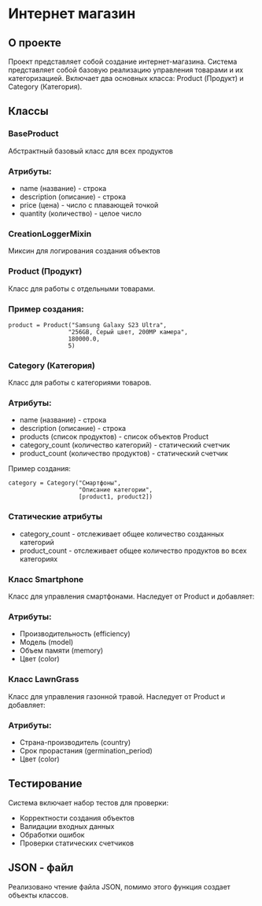# Интернет магазин

## О проекте

Проект представляет собой создание интернет-магазина. Система представляет собой базовую реализацию управления товарами и их категоризацией. 
Включает два основных класса: Product (Продукт) и Category (Категория).

## Классы

### BaseProduct 
Абстрактный базовый класс для всех продуктов

### Атрибуты:

* name (название) - строка
* description (описание) - строка
* price (цена) - число с плавающей точкой
* quantity (количество) - целое число

### CreationLoggerMixin 
Миксин для логирования создания объектов

### Product (Продукт)
Класс для работы с отдельными товарами.

### Пример создания:

```
product = Product("Samsung Galaxy S23 Ultra", 
                 "256GB, Серый цвет, 200MP камера", 
                 180000.0, 
                 5)
```                 

### Category (Категория)

Класс для работы с категориями товаров.

### Атрибуты:

* name (название) - строка
* description (описание) - строка
* products (список продуктов) - список объектов Product
* category_count (количество категорий) - статический счетчик
* product_count (количество продуктов) - статический счетчик


Пример создания:

```
category = Category("Смартфоны", 
                    "Описание категории", 
                    [product1, product2])
```

### Статические атрибуты
* category_count - отслеживает общее количество созданных категорий
* product_count - отслеживает общее количество продуктов во всех категориях


### Класс Smartphone
Класс для управления смартфонами. Наследует от Product и добавляет:

### Атрибуты:

* Производительность (efficiency)
* Модель (model)
* Объем памяти (memory)
* Цвет (color)

### Класс LawnGrass
Класс для управления газонной травой. Наследует от Product и добавляет:

### Атрибуты:

* Страна-производитель (country)
* Срок прорастания (germination_period)
* Цвет (color)

## Тестирование
Система включает набор тестов для проверки:

* Корректности создания объектов
* Валидации входных данных
* Обработки ошибок
* Проверки статических счетчиков

## JSON - файл

Реализовано чтение файла JSON, помимо этого функция создает объекты классов.